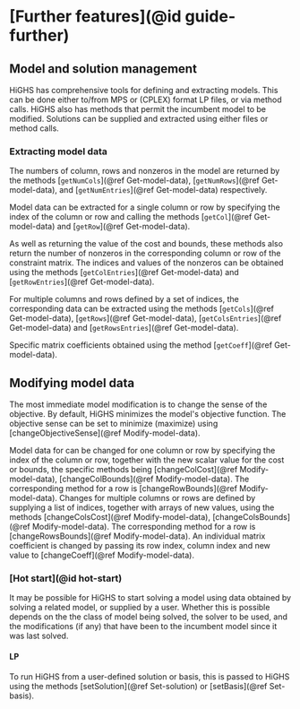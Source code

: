 # [Further features](@id guide-further)

## Model and solution management

HiGHS has comprehensive tools for defining and extracting models. This can be
done either to/from MPS or (CPLEX) format LP files, or via method calls. HiGHS
also has methods that permit the incumbent model to be modified. Solutions can
be supplied and extracted using either files or method calls.

### Extracting model data

The numbers of column, rows and nonzeros in the model are returned by the
methods [`getNumCols`](@ref Get-model-data), [`getNumRows`](@ref Get-model-data),
and [`getNumEntries`](@ref Get-model-data) respectively.

Model data can be extracted for a single column or row by specifying the index
of the column or row and calling the methods [`getCol`](@ref Get-model-data) and
[`getRow`](@ref Get-model-data).

As well as returning the value of the cost and bounds, these methods also return
the number of nonzeros in the corresponding column or row of the constraint
matrix. The indices and values of the nonzeros can be obtained using the methods
[`getColEntries`](@ref Get-model-data) and [`getRowEntries`](@ref Get-model-data).

For multiple columns and rows defined by a set of indices, the corresponding
data can be extracted using the methods [`getCols`](@ref Get-model-data),
[`getRows`](@ref Get-model-data), [`getColsEntries`](@ref Get-model-data) and
[`getRowsEntries`](@ref Get-model-data).

Specific matrix coefficients obtained using the method [`getCoeff`](@ref Get-model-data).

## Modifying model data

The most immediate model modification is to change the sense of the objective.
By default, HiGHS minimizes the model's objective function. The objective sense
can be set to minimize (maximize) using [changeObjectiveSense](@ref Modify-model-data).

Model data for can be changed for one column or row by specifying the index of
the column or row, together with the new scalar value for the cost or bounds,
the specific methods being [changeColCost](@ref Modify-model-data),
[changeColBounds](@ref Modify-model-data). The corresponding method for a row is
[changeRowBounds](@ref Modify-model-data). Changes for multiple columns or rows
are defined by supplying a list of indices, together with arrays of new values,
using the methods [changeColsCost](@ref Modify-model-data),
[changeColsBounds](@ref Modify-model-data). The corresponding method for a row
is [changeRowsBounds](@ref Modify-model-data). An individual matrix coefficient
is changed by passing its row index, column index and new value to
[changeCoeff](@ref Modify-model-data).

### [Hot start](@id hot-start)

It may be possible for HiGHS to start solving a model using data
obtained by solving a related model, or supplied by a user. Whether
this is possible depends on the the class of model being solved, the
solver to be used, and the modifications (if any) that have been to
the incumbent model since it was last solved.

#### LP

To run HiGHS from a user-defined solution or basis, this is passed to HiGHS
using the methods [setSolution](@ref Set-solution) or [setBasis](@ref Set-basis).

